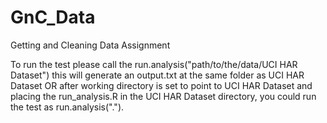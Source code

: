 # GnC_Data
Getting and Cleaning Data Assignment

To run the test please call the run.analysis("path/to/the/data/UCI HAR Dataset") this will generate an output.txt at the same folder 
as UCI HAR Dataset OR after working directory is set to point to UCI HAR Dataset and placing the run_analysis.R in the UCI HAR Dataset 
directory, you could run the test as run.analysis(".").
